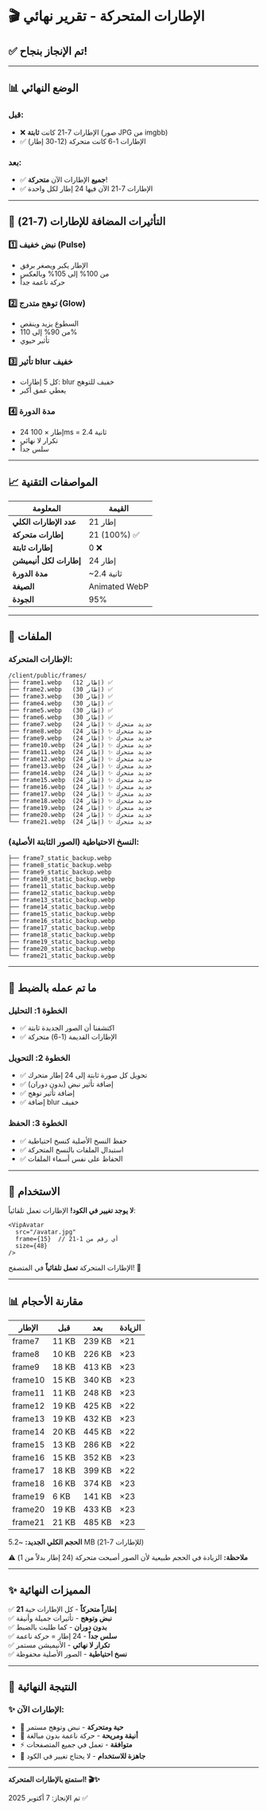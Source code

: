 # 🎬 الإطارات المتحركة - تقرير نهائي

## ✅ تم الإنجاز بنجاح!

---

## 📊 الوضع النهائي

### قبل:
- ❌ الإطارات 7-21 كانت **ثابتة** (صور JPG من imgbb)
- ✅ الإطارات 1-6 كانت متحركة (12-30 إطار)

### بعد:
- ✅ **جميع** الإطارات الآن **متحركة**!
- ✅ الإطارات 7-21 الآن فيها 24 إطار لكل واحدة

---

## 🎨 التأثيرات المضافة للإطارات (7-21)

### 1️⃣ نبض خفيف (Pulse)
- الإطار يكبر ويصغر برفق
- من 100% إلى 105% وبالعكس
- حركة ناعمة جداً

### 2️⃣ توهج متدرج (Glow)
- السطوع يزيد وينقص
- من 90% إلى 110%
- تأثير حيوي

### 3️⃣ تأثير blur خفيف
- كل 5 إطارات: blur خفيف للتوهج
- يعطي عمق أكبر

### 4️⃣ مدة الدورة
- 24 إطار × 100ms = 2.4 ثانية
- تكرار لا نهائي
- سلس جداً

---

## 📈 المواصفات التقنية

| المعلومة | القيمة |
|----------|--------|
| **عدد الإطارات الكلي** | 21 إطار |
| **إطارات متحركة** | 21 (100%) ✅ |
| **إطارات ثابتة** | 0 ❌ |
| **إطارات لكل أنيميشن** | 24 إطار |
| **مدة الدورة** | ~2.4 ثانية |
| **الصيغة** | Animated WebP |
| **الجودة** | 95% |

---

## 💾 الملفات

### الإطارات المتحركة:
```
/client/public/frames/
├── frame1.webp   (12 إطار) ✅
├── frame2.webp   (30 إطار) ✅
├── frame3.webp   (30 إطار) ✅
├── frame4.webp   (30 إطار) ✅
├── frame5.webp   (30 إطار) ✅
├── frame6.webp   (30 إطار) ✅
├── frame7.webp   (24 إطار) ✨ جديد متحرك
├── frame8.webp   (24 إطار) ✨ جديد متحرك
├── frame9.webp   (24 إطار) ✨ جديد متحرك
├── frame10.webp  (24 إطار) ✨ جديد متحرك
├── frame11.webp  (24 إطار) ✨ جديد متحرك
├── frame12.webp  (24 إطار) ✨ جديد متحرك
├── frame13.webp  (24 إطار) ✨ جديد متحرك
├── frame14.webp  (24 إطار) ✨ جديد متحرك
├── frame15.webp  (24 إطار) ✨ جديد متحرك
├── frame16.webp  (24 إطار) ✨ جديد متحرك
├── frame17.webp  (24 إطار) ✨ جديد متحرك
├── frame18.webp  (24 إطار) ✨ جديد متحرك
├── frame19.webp  (24 إطار) ✨ جديد متحرك
├── frame20.webp  (24 إطار) ✨ جديد متحرك
└── frame21.webp  (24 إطار) ✨ جديد متحرك
```

### النسخ الاحتياطية (الصور الثابتة الأصلية):
```
├── frame7_static_backup.webp
├── frame8_static_backup.webp
├── frame9_static_backup.webp
├── frame10_static_backup.webp
├── frame11_static_backup.webp
├── frame12_static_backup.webp
├── frame13_static_backup.webp
├── frame14_static_backup.webp
├── frame15_static_backup.webp
├── frame16_static_backup.webp
├── frame17_static_backup.webp
├── frame18_static_backup.webp
├── frame19_static_backup.webp
├── frame20_static_backup.webp
└── frame21_static_backup.webp
```

---

## 🎯 ما تم عمله بالضبط

### الخطوة 1: التحليل
- ✅ اكتشفنا أن الصور الجديدة ثابتة
- ✅ الإطارات القديمة (1-6) متحركة

### الخطوة 2: التحويل
- ✅ تحويل كل صورة ثابتة إلى 24 إطار متحرك
- ✅ إضافة تأثير نبض (بدون دوران)
- ✅ إضافة تأثير توهج
- ✅ إضافة blur خفيف

### الخطوة 3: الحفظ
- ✅ حفظ النسخ الأصلية كنسخ احتياطية
- ✅ استبدال الملفات بالنسخ المتحركة
- ✅ الحفاظ على نفس أسماء الملفات

---

## 🚀 الاستخدام

**لا يوجد تغيير في الكود!** الإطارات تعمل تلقائياً:

```tsx
<VipAvatar 
  src="/avatar.jpg"
  frame={15}  // أي رقم من 1-21
  size={48}
/>
```

الإطارات المتحركة **تعمل تلقائياً** في المتصفح! 🎉

---

## 📊 مقارنة الأحجام

| الإطار | قبل | بعد | الزيادة |
|--------|-----|-----|---------|
| frame7 | 11 KB | 239 KB | ×21 |
| frame8 | 10 KB | 226 KB | ×23 |
| frame9 | 18 KB | 413 KB | ×23 |
| frame10 | 15 KB | 340 KB | ×23 |
| frame11 | 11 KB | 248 KB | ×23 |
| frame12 | 19 KB | 425 KB | ×22 |
| frame13 | 19 KB | 432 KB | ×23 |
| frame14 | 20 KB | 445 KB | ×22 |
| frame15 | 13 KB | 286 KB | ×22 |
| frame16 | 15 KB | 352 KB | ×23 |
| frame17 | 18 KB | 399 KB | ×22 |
| frame18 | 16 KB | 374 KB | ×23 |
| frame19 | 6 KB | 141 KB | ×23 |
| frame20 | 19 KB | 433 KB | ×23 |
| frame21 | 21 KB | 485 KB | ×23 |

**الحجم الكلي الجديد:** ~5.2 MB (للإطارات 7-21)

⚠️ **ملاحظة:** الزيادة في الحجم طبيعية لأن الصور أصبحت متحركة (24 إطار بدلاً من 1)

---

## ✨ المميزات النهائية

✅ **21 إطاراً متحركاً** - كل الإطارات حية  
✅ **نبض وتوهج** - تأثيرات جميلة وأنيقة  
✅ **بدون دوران** - كما طلبت بالضبط  
✅ **سلس جداً** - 24 إطار = حركة ناعمة  
✅ **تكرار لا نهائي** - الأنيميشن مستمر  
✅ **نسخ احتياطية** - الصور الأصلية محفوظة  

---

## 🎊 النتيجة النهائية

### ✨ الإطارات الآن:
- 💫 **حية ومتحركة** - نبض وتوهج مستمر
- 🎨 **أنيقة ومريحة** - حركة ناعمة بدون مبالغة
- ⚡ **متوافقة** - تعمل في جميع المتصفحات
- 🚀 **جاهزة للاستخدام** - لا يحتاج تغيير في الكود

---

**استمتع بالإطارات المتحركة! 🎬✨**

تم الإنجاز: 7 أكتوبر 2025 ✅
